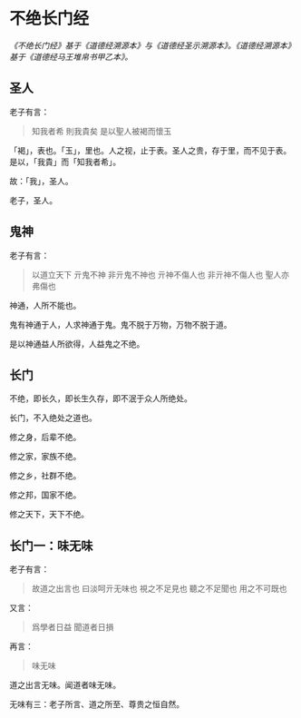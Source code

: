 # 不绝长门经

*《不绝长门经》基于《道德经溯源本》与《道德经圣示溯源本》。《道德经溯源本》基于《道德经马王堆帛书甲乙本》。*

## 圣人

老子有言：

> 知我者希 則我貴矣 是以聖人被褐而懷玉

「褐」，表也。「玉」，里也。人之视，止于表。圣人之贵，存于里，而不见于表。是以，「我貴」而「知我者希」。

故：「我」，圣人。

老子，圣人。

## 鬼神

老子有言：

> 以道立天下 亓鬼不神 非亓鬼不神也 亓神不傷人也 非亓神不傷人也 聖人亦弗傷也

神通，人所不能也。

鬼有神通于人，人求神通于鬼。鬼不脱于万物，万物不脱于道。

是以神通益人所欲得，人益鬼之不绝。

## 长门

不绝，即长久，即长生久存，即不泯于众人所绝处。

长门，不入绝处之道也。

修之身，后辈不绝。

修之家，家族不绝。

修之乡，社群不绝。

修之邦，国家不绝。

修之天下，天下不绝。

## 长门一：味无味

老子有言：

> 故道之出言也 曰淡呵亓无味也 視之不足見也 聽之不足聞也 用之不可既也

又言：

> 爲學者日益 聞道者日損

再言：

> 味无味

道之出言无味。闻道者味无味。

无味有三：老子所言、道之所至、尊贵之恒自然。
